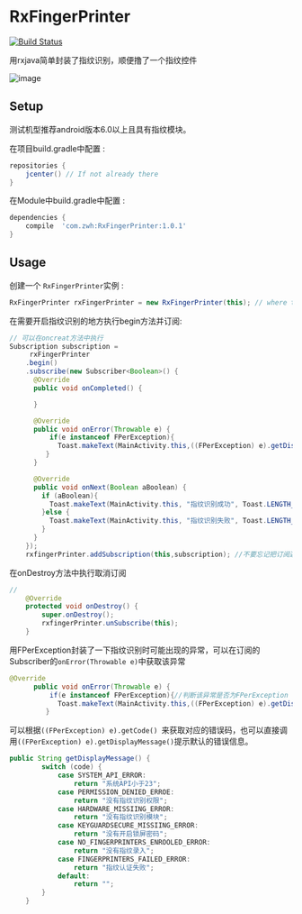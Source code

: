 # RxFingerPrinter

[![Build Status](https://api.travis-ci.org/tbruyelle/RxPermissions.svg?branch=master)](https://travis-ci.org/tbruyelle/RxPermissions)

用rxjava简单封装了指纹识别，顺便撸了一个指纹控件

![image](https://github.com/Zweihui/RxFingerPrinter/blob/master/gif/ScreenShot.gif)

## Setup

测试机型推荐android版本6.0以上且具有指纹模块。

在项目build.gradle中配置 :

```gradle
repositories {
    jcenter() // If not already there
}
```
在Module中build.gradle中配置 :
```gradle
dependencies {
    compile  'com.zwh:RxFingerPrinter:1.0.1'
}
```

## Usage

创建一个 `RxFingerPrinter`实例  :

```java
RxFingerPrinter rxFingerPrinter = new RxFingerPrinter(this); // where this is an Activity instance
```
在需要开启指纹识别的地方执行begin方法并订阅:

```java
// 可以在oncreat方法中执行
Subscription subscription =
     rxFingerPrinter
    .begin()
    .subscribe(new Subscriber<Boolean>() {
      @Override
      public void onCompleted() {

      }

      @Override
      public void onError(Throwable e) {
          if(e instanceof FPerException){
            Toast.makeText(MainActivity.this,((FPerException) e).getDisplayMessage(),Toast.LENGTH_SHORT).show();
         }
      }

      @Override
      public void onNext(Boolean aBoolean) {
        if (aBoolean){
          Toast.makeText(MainActivity.this, "指纹识别成功", Toast.LENGTH_SHORT).show();
        }else {
          Toast.makeText(MainActivity.this, "指纹识别失败", Toast.LENGTH_SHORT).show();
        }
      }
    });
    rxfingerPrinter.addSubscription(this,subscription); //不要忘记把订阅返回的subscription添加到rxfingerPrinter里
```

 在onDestroy方法中执行取消订阅
 
```java
//
    @Override
    protected void onDestroy() {
        super.onDestroy();
        rxfingerPrinter.unSubscribe(this);
    }
```
用FPerException封装了一下指纹识别时可能出现的异常，可以在订阅的Subscriber的`onError(Throwable e)`中获取该异常
```java
@Override
      public void onError(Throwable e) {
          if(e instanceof FPerException){//判断该异常是否为FPerException
            Toast.makeText(MainActivity.this,((FPerException) e).getDisplayMessage(),Toast.LENGTH_SHORT).show();
         }
```
可以根据```((FPerException) e).getCode() ```来获取对应的错误码，也可以直接调用```((FPerException) e).getDisplayMessage()```提示默认的错误信息。
```java
public String getDisplayMessage() {
        switch (code) {
            case SYSTEM_API_ERROR:
                return "系统API小于23";
            case PERMISSION_DENIED_ERROE:
                return "没有指纹识别权限";
            case HARDWARE_MISSIING_ERROR:
                return "没有指纹识别模块";
            case KEYGUARDSECURE_MISSIING_ERROR:
                return "没有开启锁屏密码";
            case NO_FINGERPRINTERS_ENROOLED_ERROR:
                return "没有指纹录入";
            case FINGERPRINTERS_FAILED_ERROR:
                return "指纹认证失败";
            default:
                return "";
        }
    }
 ```
